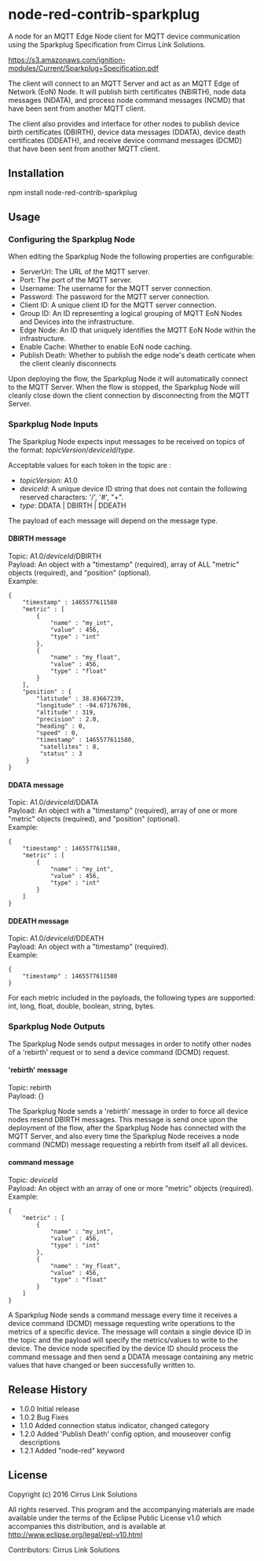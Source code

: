 node-red-contrib-sparkplug
=========

A node for an MQTT Edge Node client for MQTT device communication using the
Sparkplug Specification from Cirrus Link Solutions.  

https://s3.amazonaws.com/ignition-modules/Current/Sparkplug+Specification.pdf

The client will connect to an MQTT Server and act as an MQTT Edge of Network
(EoN) Node.  It will publish birth certificates (NBIRTH), node data messages
(NDATA), and process node command messages (NCMD) that have been sent from
another MQTT client.

The client also provides and interface for other nodes to publish device birth
certificates (DBIRTH), device data messages (DDATA), device death certificates
(DDEATH), and receive device command messages (DCMD) that have been sent from
another MQTT client.

## Installation

  npm install node-red-contrib-sparkplug

## Usage

### Configuring the Sparkplug Node

When editing the Sparkplug Node the following properties are configurable:

* ServerUrl: The URL of the MQTT server.
* Port: The port of the MQTT server.
* Username: The username for the MQTT server connection.
* Password: The password for the MQTT server connection.
* Client ID: A unique client ID for the MQTT server connection.
* Group ID: An ID representing a logical grouping of MQTT EoN Nodes and Devices
  into the infrastructure.
* Edge Node: An ID that uniquely identifies the MQTT EoN Node within the
  infrastructure.
* Enable Cache: Whether to enable EoN node caching.
* Publish Death: Whether to publish the edge node's death certicate when the 
  client cleanly disconnects

Upon deploying the flow, the Sparkplug Node it will automatically connect to
the MQTT Server. When the flow is stopped, the Sparkplug Node will cleanly close
down the client connection by disconnecting from the MQTT Server.

### Sparkplug Node Inputs

The Sparkplug Node expects input messages to be received on topics of the
format:  *topicVersion*/*deviceId*/*type*.

Acceptable values for each token in the topic are :

 * *topicVersion*: A1.0
 * *deviceId*: A unique device ID string that does not contain the following
   reserved characters: '/', '#', "+".
 * *type*: DDATA | DBIRTH | DDEATH

The payload of each message will depend on the message type.

#### DBIRTH message

Topic:  A1.0/*deviceId*/DBIRTH  
Payload:  An object with a "timestamp" (required), array of ALL "metric" objects
         (required), and "position" (optional).  
Example:
```
{
    "timestamp" : 1465577611580
    "metric" : [
        {
            "name" : "my_int",
            "value" : 456,
            "type" : "int"
        },
        {
            "name" : "my_float",
            "value" : 456,
            "type" : "float"
        }
    ],
    "position" : {
        "latitude" : 38.83667239,
        "longitude" : -94.67176706,
        "altitude" : 319,
        "precision" : 2.0,
        "heading" : 0,
        "speed" : 0,
        "timestamp" : 1465577611580,
         "satellites" : 8,
         "status" : 3
     }
}
```

#### DDATA message

Topic: A1.0/*deviceId*/DDATA  
Payload: An object with a "timestamp" (required), array of one or more "metric"
         objects (required), and "position" (optional).  
Example:
```
{
    "timestamp" : 1465577611580,
    "metric" : [
        {
            "name" : "my_int",
            "value" : 456,
            "type" : "int"
        }
    ]
}
```

#### DDEATH message

Topic: A1.0/*deviceId*/DDEATH  
Payload: An object with a "timestamp" (required).  
Example:
```
{
    "timestamp" : 1465577611580
}
```

For each metric included in the payloads, the following types are supported:
int, long, float, double, boolean, string, bytes.

### Sparkplug Node Outputs

The Sparkplug Node sends output messages in order to notify other nodes of a
'rebirth' request or to send a device command (DCMD) request.

#### 'rebirth' message

Topic: rebirth  
Payload: {}

The Sparkplug Node sends a 'rebirth' message in order to force all device nodes
resend DBIRTH messages. This message is send once upon the deployment of the
flow, after the Sparkplug Node has connected with the MQTT Server, and also
every time the Sparkplug Node receives a node command (NCMD) message requesting
a rebirth from itself all all devices.

#### command message

Topic: *deviceId*  
Payload: An object with an array of one or more "metric" objects (required).  
Example:
```
{
    "metric" : [
        {
            "name" : "my_int",
            "value" : 456,
            "type" : "int"
        },
        {
            "name" : "my_float",
            "value" : 456,
            "type" : "float"
        }
    ]
}
```

A Sparkplug Node sends a command message every time it receives a device command
(DCMD) message requesting write operations to the metrics of a specific device.
The message will contain a single device ID in the topic and the payload will
specify the metrics/values to write to the device. The device node specified by
the device ID should process the command message and then send a DDATA message
containing any metric values that have changed or been successfully written to.

## Release History

* 1.0.0 Initial release
* 1.0.2 Bug Fixes
* 1.1.0 Added connection status indicator, changed category
* 1.2.0 Added 'Publish Death' config option, and mouseover config descriptions
* 1.2.1 Added "node-red" keyword

## License

Copyright (c) 2016 Cirrus Link Solutions

All rights reserved. This program and the accompanying materials
are made available under the terms of the Eclipse Public License v1.0
which accompanies this distribution, and is available at
http://www.eclipse.org/legal/epl-v10.html

Contributors: Cirrus Link Solutions
